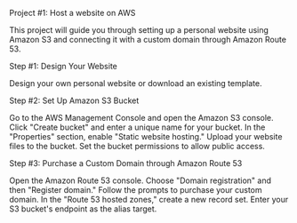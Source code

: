 
Project #1: Host a website on AWS

This project will guide you through setting up a personal website using Amazon S3 and connecting it with a custom domain through Amazon Route 53.

Step #1: Design Your Website

Design your own personal website or download an existing template.

Step #2: Set Up Amazon S3 Bucket

Go to the AWS Management Console and open the Amazon S3 console.
Click "Create bucket" and enter a unique name for your bucket.
In the "Properties" section, enable "Static website hosting."
Upload your website files to the bucket.
Set the bucket permissions to allow public access.

Step #3: Purchase a Custom Domain through Amazon Route 53

Open the Amazon Route 53 console.
Choose "Domain registration" and then "Register domain."
Follow the prompts to purchase your custom domain.
In the "Route 53 hosted zones," create a new record set.
Enter your S3 bucket's endpoint as the alias target.
